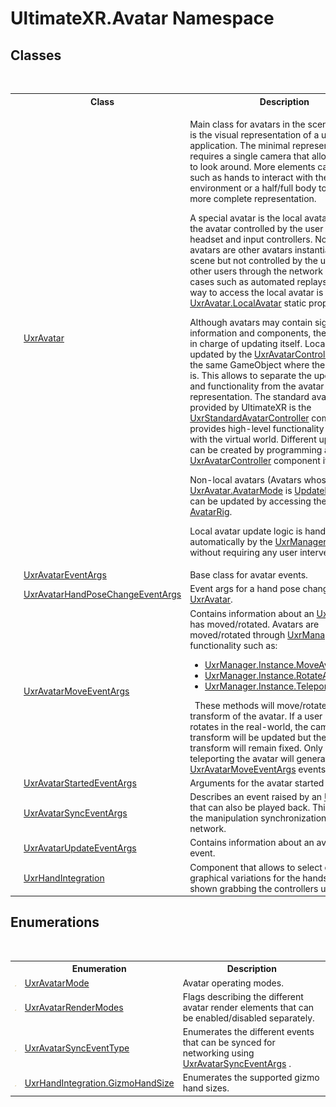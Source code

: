 # UltimateXR.Avatar Namespace

## Classes
&nbsp;<table><tr><th></th><th>Class</th><th>Description</th></tr><tr><td>![Public class](media/pubclass.gif "Public class")</td><td><a href="T_UltimateXR_Avatar_UxrAvatar">UxrAvatar</a></td><td>

Main class for avatars in the scene. An avatar is the visual representation of a user in the application. The minimal representation requires a single camera that allows the user to look around. More elements can be added such as hands to interact with the environment or a half/full body to have a more complete representation.

A special avatar is the local avatar, which is the avatar controlled by the user using the headset and input controllers. Non-local avatars are other avatars instantiated in the scene but not controlled by the user, either other users through the network or special cases such as automated replays. A quick way to access the local avatar is by using the <a href="P_UltimateXR_Avatar_UxrAvatar_LocalAvatar">UxrAvatar.LocalAvatar</a> static property.

Although avatars may contain significant information and components, the avatar is not in charge of updating itself. Local avatars are updated by the <a href="T_UltimateXR_Avatar_Controllers_UxrAvatarController">UxrAvatarController</a> added to the same GameObject where the <a href="T_UltimateXR_Avatar_UxrAvatar">UxrAvatar</a> is. This allows to separate the update logic and functionality from the avatar representation. The standard avatar controller provided by UltimateXR is the <a href="T_UltimateXR_Avatar_Controllers_UxrStandardAvatarController">UxrStandardAvatarController</a> component. It provides high-level functionality to interact with the virtual world. Different update logic can be created by programming a new <a href="T_UltimateXR_Avatar_Controllers_UxrAvatarController">UxrAvatarController</a> component if required.

Non-local avatars (Avatars whose <a href="T_UltimateXR_Avatar_UxrAvatarMode">UxrAvatar.AvatarMode</a> is <a href="T_UltimateXR_Avatar_UxrAvatarMode">UpdateExternally</a>) can be updated by accessing their rig using <a href="P_UltimateXR_Avatar_UxrAvatar_AvatarRig">AvatarRig</a>.

Local avatar update logic is handled automatically by the <a href="T_UltimateXR_Core_UxrManager">UxrManager</a> singleton without requiring any user intervention.</td></tr><tr><td>![Public class](media/pubclass.gif "Public class")</td><td><a href="T_UltimateXR_Avatar_UxrAvatarEventArgs">UxrAvatarEventArgs</a></td><td>
Base class for avatar events.</td></tr><tr><td>![Public class](media/pubclass.gif "Public class")</td><td><a href="T_UltimateXR_Avatar_UxrAvatarHandPoseChangeEventArgs">UxrAvatarHandPoseChangeEventArgs</a></td><td>
Event args for a hand pose change in an <a href="T_UltimateXR_Avatar_UxrAvatar">UxrAvatar</a>.</td></tr><tr><td>![Public class](media/pubclass.gif "Public class")</td><td><a href="T_UltimateXR_Avatar_UxrAvatarMoveEventArgs">UxrAvatarMoveEventArgs</a></td><td>
Contains information about an <a href="T_UltimateXR_Avatar_UxrAvatar">UxrAvatar</a> that has moved/rotated. Avatars are moved/rotated through <a href="T_UltimateXR_Core_UxrManager">UxrManager</a> functionality such as:
&nbsp;<ul><li><a href="M_UltimateXR_Core_UxrManager_MoveAvatarTo_3">UxrManager.Instance.MoveAvatarTo</a></li><li><a href="M_UltimateXR_Core_UxrManager_RotateAvatar">UxrManager.Instance.RotateAvatar</a></li><li><a href="M_UltimateXR_Core_UxrManager_TeleportLocalAvatar">UxrManager.Instance.TeleportLocalAvatar</a></li></ul>&nbsp;
These methods will move/rotate the root transform of the avatar. If a user moves or rotates in the real-world, the camera transform will be updated but the root avatar transform will remain fixed. Only moving or teleporting the avatar will generate <a href="T_UltimateXR_Avatar_UxrAvatarMoveEventArgs">UxrAvatarMoveEventArgs</a> events.</td></tr><tr><td>![Public class](media/pubclass.gif "Public class")</td><td><a href="T_UltimateXR_Avatar_UxrAvatarStartedEventArgs">UxrAvatarStartedEventArgs</a></td><td>
Arguments for the avatar started event.</td></tr><tr><td>![Public class](media/pubclass.gif "Public class")</td><td><a href="T_UltimateXR_Avatar_UxrAvatarSyncEventArgs">UxrAvatarSyncEventArgs</a></td><td>
Describes an event raised by an <a href="T_UltimateXR_Avatar_UxrAvatar">UxrAvatar</a> that can also be played back. This facilitates the manipulation synchronization through network.</td></tr><tr><td>![Public class](media/pubclass.gif "Public class")</td><td><a href="T_UltimateXR_Avatar_UxrAvatarUpdateEventArgs">UxrAvatarUpdateEventArgs</a></td><td>
Contains information about an avatar update event.</td></tr><tr><td>![Public class](media/pubclass.gif "Public class")</td><td><a href="T_UltimateXR_Avatar_UxrHandIntegration">UxrHandIntegration</a></td><td>
Component that allows to select different graphical variations for the hands that are shown grabbing the controllers using IK.</td></tr></table>

## Enumerations
&nbsp;<table><tr><th></th><th>Enumeration</th><th>Description</th></tr><tr><td>![Public enumeration](media/pubenumeration.gif "Public enumeration")</td><td><a href="T_UltimateXR_Avatar_UxrAvatarMode">UxrAvatarMode</a></td><td>
Avatar operating modes.</td></tr><tr><td>![Public enumeration](media/pubenumeration.gif "Public enumeration")</td><td><a href="T_UltimateXR_Avatar_UxrAvatarRenderModes">UxrAvatarRenderModes</a></td><td>
Flags describing the different avatar render elements that can be enabled/disabled separately.</td></tr><tr><td>![Public enumeration](media/pubenumeration.gif "Public enumeration")</td><td><a href="T_UltimateXR_Avatar_UxrAvatarSyncEventType">UxrAvatarSyncEventType</a></td><td>
Enumerates the different events that can be synced for networking using <a href="T_UltimateXR_Avatar_UxrAvatarSyncEventArgs">UxrAvatarSyncEventArgs</a> .</td></tr><tr><td>![Public enumeration](media/pubenumeration.gif "Public enumeration")</td><td><a href="T_UltimateXR_Avatar_UxrHandIntegration_GizmoHandSize">UxrHandIntegration.GizmoHandSize</a></td><td>
Enumerates the supported gizmo hand sizes.</td></tr></table>&nbsp;
